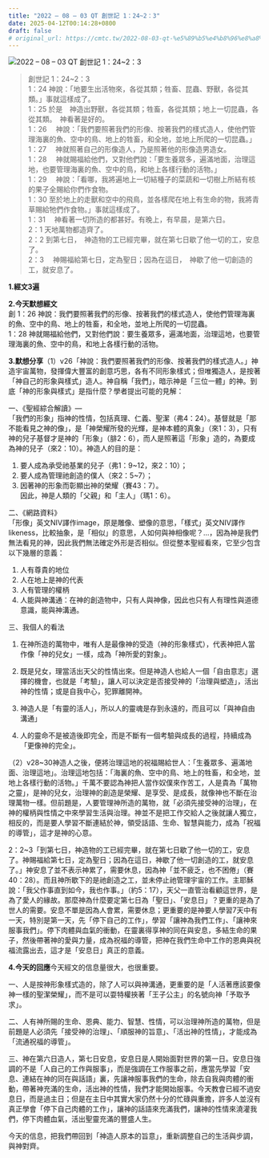 ```yaml
---
title: "2022 – 08 – 03 QT 創世記 1：24~2：3"
date: 2025-04-12T00:14:28+0800
draft: false
# original_url: https://cmtc.tw/2022-08-03-qt-%e5%89%b5%e4%b8%96%e8%a8%98-1%ef%bc%9a242%ef%bc%9a3
---
```


![2022 – 08 – 03 QT 創世記 1：24~2：3](/images/qt.jpg  "2022 – 08 – 03 QT 創世記 1：24~2：3")

> 創世記 1：24~2：3  
> 1：24 神說：「地要生出活物來，各從其類；牲畜、昆蟲、野獸，各從其類。」事就這樣成了。  
> 1：25 於是　神造出野獸，各從其類；牲畜，各從其類；地上一切昆蟲，各從其類。　神看著是好的。  
> 1：26 　神說：「我們要照著我們的形像、按著我們的樣式造人，使他們管理海裏的魚、空中的鳥、地上的牲畜，和全地，並地上所爬的一切昆蟲。」  
> 1：27 　神就照著自己的形像造人，乃是照著他的形像造男造女。  
> 1：28 　神就賜福給他們，又對他們說：「要生養眾多，遍滿地面，治理這地，也要管理海裏的魚、空中的鳥，和地上各樣行動的活物。」  
> 1：29 　神說：「看哪，我將遍地上一切結種子的菜蔬和一切樹上所結有核的果子全賜給你們作食物。  
> 1：30 至於地上的走獸和空中的飛鳥，並各樣爬在地上有生命的物，我將青草賜給牠們作食物。」事就這樣成了。  
> 1：31 　神看著一切所造的都甚好。有晚上，有早晨，是第六日。  
> 2：1 天地萬物都造齊了。  
> 2：2 到第七日，　神造物的工已經完畢，就在第七日歇了他一切的工，安息了。  
> 2：3 　神賜福給第七日，定為聖日；因為在這日，　神歇了他一切創造的工，就安息了。

**1.經文3遍**

**2.今天默想經文**  
創 1：26 神說：我們要照著我們的形像、按著我們的樣式造人，使他們管理海裏的魚、空中的鳥、地上的牲畜，和全地，並地上所爬的一切昆蟲。  
1：28 神就賜福給他們，又對他們說：要生養眾多，遍滿地面，治理這地，也要管理海裏的魚、空中的鳥，和地上各樣行動的活物。

**3.默想分享**（1）v26「神說：我們要照著我們的形像、按著我們的樣式造人。」神造宇宙萬物，發揮偉大豐富的創意巧思，各有不同形象樣式；但唯獨造人，是按著「神自己的形象與樣式」造人。神自稱「我們」，暗示神是「三位一體」的神。到底「神的形象與樣式」是指什麼？學者提出可能的見解：

一、《聖經綜合解讀》—  
「我們的形象」指神的性情，包括真理、仁義、聖潔（弗4：24）。基督就是「那不能看見之神的像」，是「神榮耀所發的光輝，是神本體的真象」（來1：3），只有神的兒子基督才是神的「形象」（腓2：6），而人是照著這「形象」造的，為要成為神的兒子（來2：10）。神造人的目的是：  
1. 要人成為承受祂基業的兒子（弗1：9~12，來2：10）；  
2. 要人成為管理祂創造的僕人（來2：5~7）；  
3. 因著神的形象而彰顯出神的榮耀（賽43：7）。  
因此，神是人類的「父親」和「主人」（瑪1：6）。

二、《網路資料》  
「形像」英文NIV譯作image，原是雕像、塑像的意思，「樣式」英文NIV譯作likeness，比較抽象，是「相似」的意思，人如何與神相像呢？…，因為神是我們無法看見的神，因此我們無法確定外形是否相似。但從整本聖經看來，它至少包含以下幾層的意義：  
1. 人有尊貴的地位  
2. 人在地上是神的代表  
3. 人有管理的權柄  
4. 人能與神溝通：在神的創造物中，只有人與神像，因此也只有人有理性與道德意識，能與神溝通。

三、我個人的看法  
1. 在神所造的萬物中，唯有人是最像神的受造（神的形象樣式），代表神把人當作像「神的兒女」一樣，成為「神所愛的對象」。

2. 既是兒女，理當活出天父的性情出來。但是神造人也給人一個「自由意志」選擇的機會，也就是「考驗」，讓人可以決定是否接受神的「治理與塑造」，活出神的性情；或是自我中心，犯罪離開神。

3. 神造人是「有靈的活人」，所以人的靈魂是存到永遠的，而且可以「與神自由溝通」

4. 人的靈命不是被造後即完全，而是不斷有一個考驗與成長的過程，持續成為「更像神的完全」。

（2）v28~30神造人之後，便將治理這地的祝福賜給世人：「生養眾多、遍滿地面、治理這地」。治理這地包括：「海裏的魚、空中的鳥、地上的牲畜，和全地，並地上各樣行動的活物。」千萬不要認為神把人當作奴僕來作苦工，人是貴為「萬物之靈」，是神的兒女，治理神的創造是榮耀、是享受、是成長，就像神也不斷在治理萬物一樣。但前題是，人要管理神所造的萬物，就「必須先接受神的治理」，在神的權柄與性情之中來學習生活與治理。神並不是把工作交給人之後就讓人獨立，相反的，而是要人學習不斷連結於神，領受話語、生命、智慧與能力，成為「祝福的導管」，這才是神的心意。

2：2~3「到第七日，神造物的工已經完畢，就在第七日歇了他一切的工，安息了。神賜福給第七日，定為聖日；因為在這日，神歇了他一切創造的工，就安息了。」神安息了並不表示神累了，需要休息，因為神「並不疲乏，也不困倦」（賽40：28）。而且神所歇下的是祂創造之工，並未停止祂管理宇宙的工作。主耶穌說：「我父作事直到如今，我也作事。」（約5：17），天父一直管治看顧這世界，是為了愛人的緣故。那麼神為什麼要定第七日為「聖日」、「安息日」？更重的是為了世人的需要。安息不單是因為人會累，需要休息；更重要的是神要人學習7天中有一天，特別是第一天，先「停下自己的工作」，學習「讓神為我們工作」、「讓神來服事我們」。停下肉體與血氣的衝動，在靈裏得享神的同在與安息，多結生命的果子，然後帶著神的愛與力量，成為祝福的導管，把神在我們生命中工作的恩典與祝福流露出去，這才是「安息日」真正的意義。

**4.今天的回應**今天經文的信息量很大，也很重要。

一、人是按神形象樣式造的，除了人可以與神溝通，更重要的是「人活著應該要像神一樣的聖潔榮耀」，而不是可以耍特權挾著「王子公主」的名號向神「予取予求」。

二、人有神所賜的生命、恩典、能力、智慧、性情，可以治理神所造的萬物，但是前題是人必須先「接受神的治理」、「順服神的旨意」、「活出神的性情」，才能成為「流通祝福的導管」。

三、神在第六日造人，第七日安息，安息日是人開始面對世界的第一日。安息日強調的不是「人自己的工作與服事」，而是強調在工作服事之前，應當先學習「安息、連結在神的同在與話語」裏，先讓神服事我們的生命，除去自我與肉體的衝動，帶著神充滿的生命，活出神的性情，我們才能開始服事。今天教會已經不過安息日，而是過主日；但是在主日中其實大家仍然十分的忙碌與重擔，許多人並沒有真正學會「停下自己肉體的工作」，讓神的話語來充滿我們，讓神的性情來澆灌我們，停下肉體血氣，活出聖靈充滿的豐盛人生。

今天的信息，把我們帶回到「神造人原本的旨意」，重新調整自己的生活與步調，與神對齊。